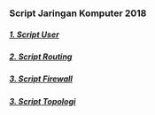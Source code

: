 ### Script Jaringan Komputer 2018

##### [1. Script User](https://github.com/cphikmawan/Dokumentasi-Server-Jaringan-Komputer/blob/master/Script/user.sh "User")
##### [2. Script Routing](https://github.com/cphikmawan/Dokumentasi-Server-Jaringan-Komputer/blob/master/Script/routing.sh "Routing")
##### [3. Script Firewall](https://github.com/cphikmawan/Dokumentasi-Server-Jaringan-Komputer/blob/master/Script/iptables.sh "Firewall")
##### [3. Script Topologi](https://github.com/cphikmawan/Dokumentasi-Server-Jaringan-Komputer/blob/master/Script/topologi.sh "Firewall")